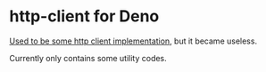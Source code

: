 # http-client for Deno

[Used to be some http client implementation](https://github.com/actions/toolkit/tree/main/packages/http-client),
but it became useless.

Currently only contains some utility codes.
